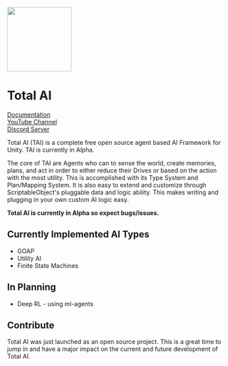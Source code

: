 <img src="TotalAI/Editor/Images/TotalAILogo.png" align="middle" width="150"/>

# Total AI

<a target="_blank" href="http://totalai.org/doc-introduction.html">Documentation</a><br>
<a target="_blank" href="https://www.youtube.com/channel/UCTznMlxoaeJMPm1dC26HvUA">YouTube Channel</a><br>
<a target="_blank" href="https://discord.gg/jf52tnUFX2">Discord Server</a><br>

Total AI (TAI) is a complete free open source agent based AI Framework for Unity. TAI is currently in Alpha.

The core of TAI are Agents who can to sense the world, create memories, plans, and act in order to either reduce their Drives or based on the action with the most utility. This is accomplished with its Type System and Plan/Mapping System. It is also easy to extend and customize through ScriptableObject's pluggable data and logic ability. This makes writing and plugging in your own custom AI logic easy.

<b>Total AI is currently in Alpha so expect bugs/issues.</b>

## Currently Implemented AI Types
* GOAP
* Utility AI
* Finite State Machines

## In Planning
* Deep RL - using ml-agents

## Contribute
Total AI was just launched as an open source project.
This is a great time to jump in and have a major impact on the current and future development of Total AI.

